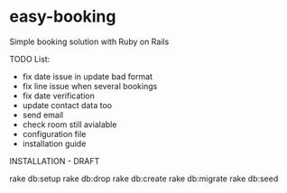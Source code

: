 # easy-booking
Simple booking solution with Ruby on Rails

TODO List:
- fix date issue in update bad format
- fix line issue when several bookings
- fix date verification
- update contact data too
- send email
- check room still avialable
- configuration file
- installation guide

INSTALLATION - DRAFT

rake db:setup
rake db:drop
rake db:create
rake db:migrate
rake db:seed
